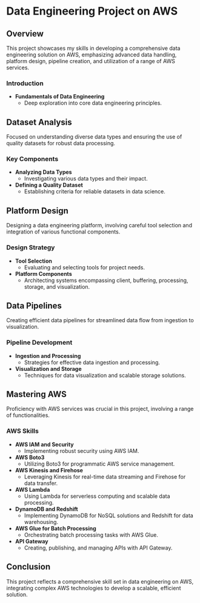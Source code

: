 # Data Engineering Project on AWS

## Overview

This project showcases my skills in developing a comprehensive data engineering solution on AWS, emphasizing advanced data handling, platform design, pipeline creation, and utilization of a range of AWS services.

### Introduction

- **Fundamentals of Data Engineering**
  - Deep exploration into core data engineering principles.

## Dataset Analysis

Focused on understanding diverse data types and ensuring the use of quality datasets for robust data processing.

### Key Components

- **Analyzing Data Types**
  - Investigating various data types and their impact.
- **Defining a Quality Dataset**
  - Establishing criteria for reliable datasets in data science.

## Platform Design

Designing a data engineering platform, involving careful tool selection and integration of various functional components.

### Design Strategy

- **Tool Selection**
  - Evaluating and selecting tools for project needs.
- **Platform Components**
  - Architecting systems encompassing client, buffering, processing, storage, and visualization.

## Data Pipelines

Creating efficient data pipelines for streamlined data flow from ingestion to visualization.

### Pipeline Development

- **Ingestion and Processing**
  - Strategies for effective data ingestion and processing.
- **Visualization and Storage**
  - Techniques for data visualization and scalable storage solutions.

## Mastering AWS

Proficiency with AWS services was crucial in this project, involving a range of functionalities.

### AWS Skills

- **AWS IAM and Security**
  - Implementing robust security using AWS IAM.
- **AWS Boto3**
  - Utilizing Boto3 for programmatic AWS service management.
- **AWS Kinesis and Firehose**
  - Leveraging Kinesis for real-time data streaming and Firehose for data transfer.
- **AWS Lambda**
  - Using Lambda for serverless computing and scalable data processing.
- **DynamoDB and Redshift**
  - Implementing DynamoDB for NoSQL solutions and Redshift for data warehousing.
- **AWS Glue for Batch Processing**
  - Orchestrating batch processing tasks with AWS Glue.
- **API Gateway**
  - Creating, publishing, and managing APIs with API Gateway.

## Conclusion

This project reflects a comprehensive skill set in data engineering on AWS, integrating complex AWS technologies to develop a scalable, efficient solution.
